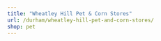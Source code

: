 ```yaml
---
title: "Wheatley Hill Pet & Corn Stores"
url: /durham/wheatley-hill-pet-and-corn-stores/
shop: pet
---
```

